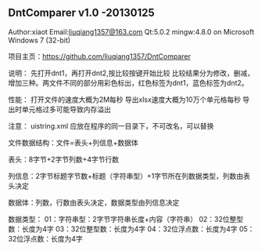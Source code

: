 DntComparer v1.0 -20130125
---------------------
Author:xiaot	Email:liuqiang1357@163.com
Qt:5.0.2	mingw:4.8.0
on Microsoft Windows 7 (32-bit)

项目主页：https://github.com/liuqiang1357/DntComparer

说明：
先打开dnt1，再打开dnt2,按比较按键开始比较
比较结果分为修改，删减，增加三种。两文件不同的部分用彩色标出，红色标签为dnt1，蓝色标签为dnt2。


性能：
打开文件的速度大概为2M每秒 导出xlsx速度大概为10万个单元格每秒 导出时单元格过多可能导致内存溢出

注意：
uistring.xml 应放在程序的同一目录下，不可改名，可以替换





文件数据结构：文件=表头+列信息+数据体

表头：8字节+2字节列数+4字节行数

列信息：2字节标题字节数+标题（字符串型）+1字节所在列数据类型，列数由表头决定

数据体：列数，行数由表头决定，数据类型由列信息决定

数据类型：
01：字符串型：2字节字符串长度+内容（字符串）
02：32位整型数：长度为4字
03：32位整型数：长度为4字
04：32位浮点数：长度为4字
05：32位浮点数：长度为4字